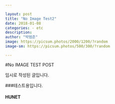 ```yaml
---

layout: post  
title: "No Image Test2"  
date: 2018-01-08
categories: - etc  
description:  
author: "박범준"  
image: https://picsum.photos/2000/1200/?random  
image-sm: https://picsum.photos/500/300/?random 

---
```


#No IMAGE TEST POST

임시로 작성된 글입니다.

###테스트용입니다.

#### HUNET
